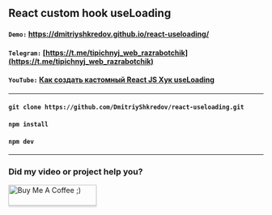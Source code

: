 ## React custom hook useLoading

#### `Demo:` https://dmitriyshkredov.github.io/react-useloading/

#### `Telegram:` [https://t.me/tipichnyj_web_razrabotchik](https://t.me/tipichnyj_web_razrabotchik)

#### `YouTube:` [Как создать кастомный React JS Хук useLoading](https://youtube.com/shorts/0R_DxiZbQFk)

---

#### `git clone https://github.com/DmitriyShkredov/react-useloading.git`

#### `npm install`

#### `npm dev`

---

### Did my video or project help you?

<a href="https://www.buymeacoffee.com/DmitriyShkredov" target="_blank"><img src="https://www.buymeacoffee.com/assets/img/custom_images/orange_img.png" alt="Buy Me A Coffee ;)" style="height: 41px !important;width: 174px !important;box-shadow: 0px 3px 2px 0px rgba(190, 190, 190, 0.5) !important;-webkit-box-shadow: 0px 3px 2px 0px rgba(190, 190, 190, 0.5) !important;" ></a>
